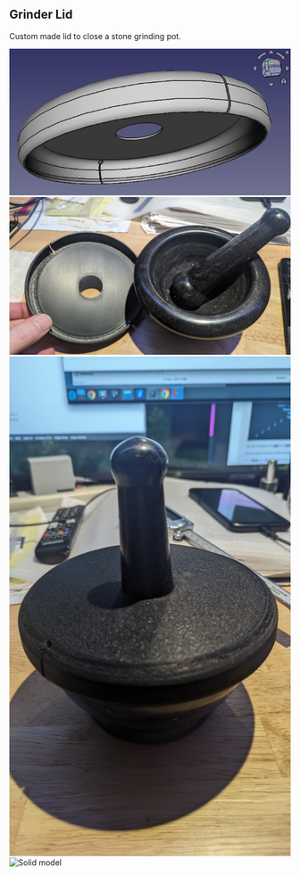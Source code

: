 ## Grinder Lid

Custom made lid to close a stone grinding pot.  

![Solid model](./documentation/GrinderLid_solid.jpg) 
![Solid model](./documentation/GrinderLid_TestFit.jpg) 
![Solid model](./documentation/GrinderLid_Installed.jpg) 
![Solid model](./documentation/GrinderLid_TestFit.gif) 
